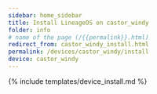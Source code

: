 ```yaml
---
sidebar: home_sidebar
title: Install LineageOS on castor_windy
folder: info
# name of the page (/{{permalink}}.html)
redirect_from: castor_windy_install.html
permalink: /devices/castor_windy/install
device: castor_windy
---
```

{% include templates/device_install.md %}
